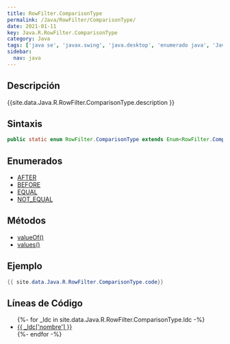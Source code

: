 ```yaml
---
title: RowFilter.ComparisonType
permalink: /Java/RowFilter/ComparisonType/
date: 2021-01-11
key: Java.R.RowFilter.ComparisonType
category: Java
tags: ['java se', 'javax.swing', 'java.desktop', 'enumerado java', 'Java 1.6']
sidebar: 
  nav: java
---
```


## Descripción
{{site.data.Java.R.RowFilter.ComparisonType.description }}

## Sintaxis
~~~java
public static enum RowFilter.ComparisonType extends Enum<RowFilter.ComparisonType>
~~~

## Enumerados
* [AFTER](/Java/RowFilter/ComparisonType/AFTER)
* [BEFORE](/Java/RowFilter/ComparisonType/BEFORE)
* [EQUAL](/Java/RowFilter/ComparisonType/EQUAL)
* [NOT_EQUAL](/Java/RowFilter/ComparisonType/NOT_EQUAL)

## Métodos
* [valueOf()](/Java/RowFilter/ComparisonType/valueOf)
* [values()](/Java/RowFilter/ComparisonType/values)

## Ejemplo
~~~java
{{ site.data.Java.R.RowFilter.ComparisonType.code}}
~~~

## Líneas de Código
<ul>
{%- for _ldc in site.data.Java.R.RowFilter.ComparisonType.ldc -%}
   <li>
       <a href="{{_ldc['url'] }}">{{ _ldc['nombre'] }}</a>
   </li>
{%- endfor -%}
</ul>
